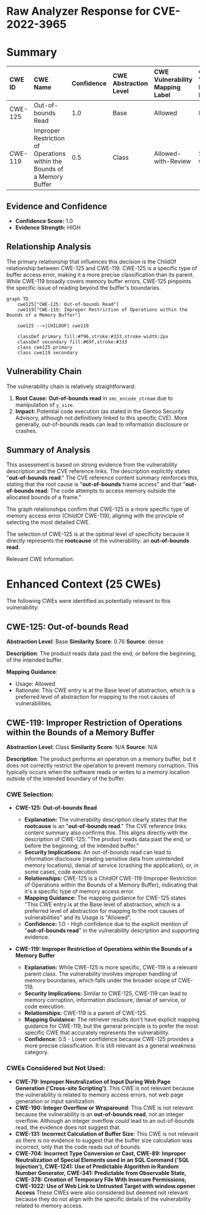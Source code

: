 # Raw Analyzer Response for CVE-2022-3965

# Summary
| CWE ID  | CWE Name                                                               | Confidence | CWE Abstraction Level | CWE Vulnerability Mapping Label | CWE-Vulnerability Mapping Notes |
| :------- | :--------------------------------------------------------------------- | :--------- | :---------------------- | :------------------------------ | :------------------------------ |
| CWE-125 | Out-of-bounds Read | 1.0      | Base                    | Allowed                       | Primary CWE                     |
| CWE-119 | Improper Restriction of Operations within the Bounds of a Memory Buffer | 0.5 | Class | Allowed-with-Review | Secondary Candidate |

## Evidence and Confidence

*   **Confidence Score:** 1.0
*   **Evidence Strength:** HIGH

## Relationship Analysis
The primary relationship that influences this decision is the ChildOf relationship between CWE-125 and CWE-119. CWE-125 is a specific type of buffer access error, making it a more precise classification than its parent. While CWE-119 broadly covers memory buffer errors, CWE-125 pinpoints the specific issue of reading beyond the buffer's boundaries.

```mermaid
graph TD
    cwe125["CWE-125: Out-of-bounds Read"]
    cwe119["CWE-119: Improper Restriction of Operations within the Bounds of a Memory Buffer"]
    
    cwe125 -->|CHILDOF| cwe119
    
    classDef primary fill:#f96,stroke:#333,stroke-width:2px
    classDef secondary fill:#69f,stroke:#333
    class cwe125 primary
    class cwe119 secondary
```

## Vulnerability Chain
The vulnerability chain is relatively straightforward:
  1.  **Root Cause:** **Out-of-bounds read** in `smc_encode_stream` due to manipulation of `y_size`.
  2.  **Impact:** Potential code execution (as stated in the Gentoo Security Advisory, although not definitively linked to this specific CVE). More generally, out-of-bounds reads can lead to information disclosure or crashes.

## Summary of Analysis
This assessment is based on strong evidence from the vulnerability description and the CVE reference links. The description explicitly states "**out-of-bounds read**." The CVE reference content summary reinforces this, stating that the root cause is "**out-of-bounds** frame access" and that "**out-of-bounds read**: The code attempts to access memory outside the allocated bounds of a frame."

The graph relationships confirm that CWE-125 is a more specific type of memory access error (ChildOf CWE-119), aligning with the principle of selecting the most detailed CWE.

The selection of CWE-125 is at the optimal level of specificity because it directly represents the **rootcause** of the vulnerability: an **out-of-bounds read**.

Relevant CWE Information:

# Enhanced Context (25 CWEs)
The following CWEs were identified as potentially relevant to this vulnerability:

## CWE-125: Out-of-bounds Read
**Abstraction Level**: Base
**Similarity Score**: 0.76
**Source**: dense

**Description**:
The product reads data past the end, or before the beginning, of the intended buffer.

**Mapping Guidance**:
- Usage: Allowed
- Rationale: This CWE entry is at the Base level of abstraction, which is a preferred level of abstraction for mapping to the root causes of vulnerabilities.

## CWE-119: Improper Restriction of Operations within the Bounds of a Memory Buffer
**Abstraction Level**: Class
**Similarity Score**: N/A
**Source**: N/A

**Description**: The product performs an operation on a memory buffer, but it does not correctly restrict the operation to prevent memory corruption. This typically occurs when the software reads or writes to a memory location outside of the intended boundary of the buffer.

### CWE Selection:

*   **CWE-125: Out-of-bounds Read**
    *   **Explanation:** The vulnerability description clearly states that the **rootcause** is an "**out-of-bounds read**." The CVE reference links content summary also confirms this. This aligns directly with the description of CWE-125: "The product reads data past the end, or before the beginning, of the intended buffer."
    *   **Security Implications:** An out-of-bounds read can lead to information disclosure (reading sensitive data from unintended memory locations), denial of service (crashing the application), or, in some cases, code execution.
    *   **Relationships:** CWE-125 is a ChildOf CWE-119 (Improper Restriction of Operations within the Bounds of a Memory Buffer), indicating that it's a specific type of memory access error.
    *   **Mapping Guidance:** The mapping guidance for CWE-125 states "This CWE entry is at the Base level of abstraction, which is a preferred level of abstraction for mapping to the root causes of vulnerabilities" and its Usage is "Allowed".
    *   **Confidence:** 1.0 - High confidence due to the explicit mention of "**out-of-bounds read**" in the vulnerability description and supporting evidence.

*   **CWE-119: Improper Restriction of Operations within the Bounds of a Memory Buffer**
    *   **Explanation:** While CWE-125 is more specific, CWE-119 is a relevant parent class. The vulnerability involves improper handling of memory boundaries, which falls under the broader scope of CWE-119.
    *   **Security Implications:** Similar to CWE-125, CWE-119 can lead to memory corruption, information disclosure, denial of service, or code execution.
    *   **Relationships:** CWE-119 is a parent of CWE-125.
    *   **Mapping Guidance:** The retriever results don't have explicit mapping guidance for CWE-119, but the general principle is to prefer the most specific CWE that accurately represents the vulnerability.
    *   **Confidence:** 0.5 - Lower confidence because CWE-125 provides a more precise classification. It is still relevant as a general weakness category.

### CWEs Considered but Not Used:

*   **CWE-79: Improper Neutralization of Input During Web Page Generation ('Cross-site Scripting')**: This CWE is not relevant because the vulnerability is related to memory access errors, not web page generation or input sanitization.
*   **CWE-190: Integer Overflow or Wraparound**: This CWE is not relevant because the vulnerability is an **out-of-bounds read**, not an integer overflow. Although an integer overflow *could* lead to an out-of-bounds read, the evidence does not suggest that.
*   **CWE-131: Incorrect Calculation of Buffer Size**: This CWE is not relevant as there is no evidence to suggest that the buffer size calculation was incorrect, only that the code reads out of bounds.
*   **CWE-704: Incorrect Type Conversion or Cast, CWE-89: Improper Neutralization of Special Elements used in an SQL Command ('SQL Injection'), CWE-1241: Use of Predictable Algorithm in Random Number Generator, CWE-341: Predictable from Observable State, CWE-378: Creation of Temporary File With Insecure Permissions, CWE-1022: Use of Web Link to Untrusted Target with window.opener Access** These CWEs were also considered but deemed not relevant because they do not align with the specific details of the vulnerability related to memory access.